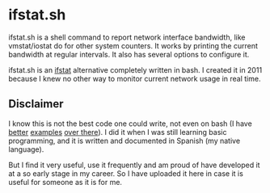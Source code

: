 # ifstat.sh

ifstat.sh is a shell command to report network interface bandwidth, like vmstat/iostat do for other system counters.
It works by printing the current bandwidth at regular intervals. It also has several options to configure it.

ifstat.sh is an [ifstat](http://freecode.com/projects/ifstat) alternative completely written in bash.
I created it in 2011 because I knew no other way to monitor current network usage in real time.


## Disclaimer

I know this is not the best code one could write, not even on bash (I have [better](https://github.com/alvarogzp/badoo-challenge-2015/blob/f4e1d8b1837c7cc5ae31bb3fa808a24b60513214/03-Pattern_matcher/solution.sh) [examples](https://github.com/alvarogzp/telegram-bot/blob/2eab29b7b13c71daa1f382427ea93c2e2cceb5ae/run.sh) [over there](https://github.com/alvarogzp/poodle-challenge/blob/344c311224d062a5b9dc32a2b0391fb562827d9a/gen_inputs_outputs_tokens.sh)). I did it when I was still learning basic programming, and it is written and documented in Spanish (my native language).

But I find it very useful, use it frequently and am proud of have developed it at a so early stage in my career. So I have uploaded it here in case it is useful for someone as it is for me.
